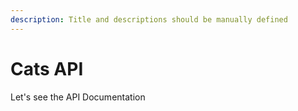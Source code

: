 ```yaml
---
description: Title and descriptions should be manually defined
---
```


# Cats API

Let's see the API Documentation
